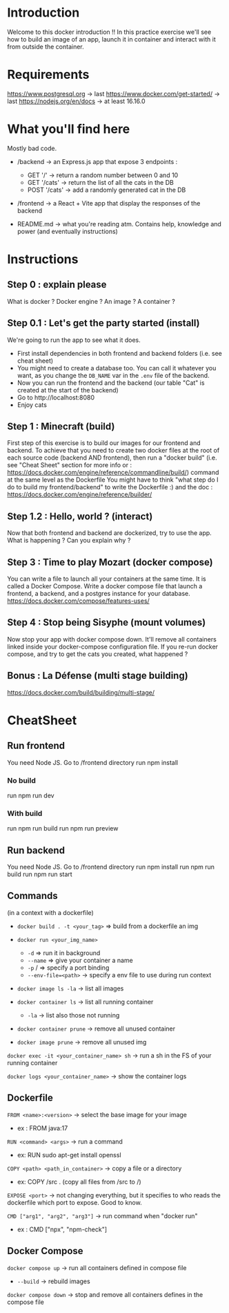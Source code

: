 # Introduction

Welcome to this docker introduction !! 
In this practice exercise we'll see how to build an image of an app, launch it in container and interact with it from outside the container.

# Requirements

https://www.postgresql.org -> last
https://www.docker.com/get-started/ -> last
https://nodejs.org/en/docs -> at least 16.16.0

# What you'll find here

Mostly bad code.

- /backend -> an Express.js app that expose 3 endpoints : 
    - GET '/' -> return a random number between 0 and 10
    - GET '/cats' -> return the list of all the cats in the DB
    - POST '/cats' -> add a randomly generated cat in the DB

- /frontend -> a React + Vite app that display the responses of the backend

- README.md -> what you're reading atm. Contains help, knowledge and power (and eventually instructions)

# Instructions

## Step 0 : explain please

What is docker ? Docker engine ? An image ? A container ? 

## Step 0.1 : Let's get the party started (install)

We're going to run the app to see what it does.
- First install dependencies in both frontend and backend folders (i.e. see cheat sheet)
- You might need to create a database too. You can call it whatever you want, as you change the `DB_NAME` var in the `.env` file of the backend.
- Now you can run the frontend and the backend (our table "Cat" is created at the start of the backend)
- Go to http://localhost:8080
- Enjoy cats

## Step 1 : Minecraft (build)

First step of this exercise is to build our images for our frontend and backend.
To achieve that you need to create two docker files at the root of each source code (backend AND frontend), then run a "docker build" (i.e. see "Cheat Sheet" section for more info or : https://docs.docker.com/engine/reference/commandline/build/) command at the same level as the Dockerfile
You might have to think "what step do I do to build my frontend/backend" to write the Dockerfile :) and the doc : https://docs.docker.com/engine/reference/builder/

## Step 1.2 : Hello, world ? (interact)

Now that both frontend and backend are dockerized, try to use the app. What is happening ?
Can you explain why ?

## Step 3 : Time to play Mozart (docker compose)

You can write a file to launch all your containers at the same time. It is called a Docker Compose.
Write a docker compose file that launch a frontend, a backend, and a postgres instance for your database.
https://docs.docker.com/compose/features-uses/

## Step 4 : Stop being Sisyphe (mount volumes)

Now stop your app with docker compose down. It'll remove all containers linked inside your docker-compose configuration file. If you re-run docker compose, and try to get the cats you created, what happened ? 

## Bonus : La Défense (multi stage building)

https://docs.docker.com/build/building/multi-stage/

# CheatSheet

## Run frontend

You need Node JS.
Go to /frontend directory
run npm install

### No build
run npm run dev

### With build
run npm run build
run npm run preview

## Run backend

You need Node JS.
Go to /frontend directory
run npm install
run npm run build
run npm run start

## Commands

(in a context with a dockerfile)
- `docker build . -t <your_tag>` => build from a dockerfile an img

- `docker run <your_img_name>`
   - `-d` => run it in background
   - `--name` => give your container a name
   - `-p` <hostport>/<dockerport> => specify a port binding
   - `--env-file=<path>` -> specify a env file to use during run context

- `docker image ls -la` -> list all images
- `docker container ls` -> list all running container
   - `-la` -> list also those not running

- `docker container prune` -> remove all unused container
- `docker image prune` -> remove all unused img

`docker exec -it <your_container_name> sh` -> run a sh in the FS of your running container

`docker logs <your_container_name>` -> show the container logs

## Dockerfile

`FROM <name>:<version>` -> select the base image for your image
- ex : FROM java:17

`RUN <command> <args>` -> run a command
- ex: RUN sudo apt-get install openssl

`COPY <path> <path_in_container>` -> copy a file or a directory
- ex: COPY /src . (copy all files from /src to /)

`EXPOSE <port>` -> not changing everything, but it specifies to who reads the dockerfile which port to expose. Good to know.

`CMD ["arg1", "arg2", "arg3"]` -> run command when "docker run"
- ex : CMD ["npx", "npm-check"]

## Docker Compose 

`docker compose up` -> run all containers defined in compose file
- `--build` -> rebuild images

`docker compose down` -> stop and remove all containers defines in the compose file


